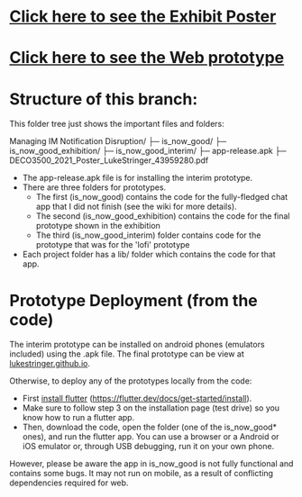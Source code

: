 # [Click here to see the Exhibit Poster](/Managing%20IM%20Notification%20Disruption/DECO3500_2021_Poster_LukeStringer_43959280.pdf)
# [Click here to see the Web prototype](https://lukestringer.github.io)

# Structure of this branch:
This folder tree just shows the important files and folders:

Managing IM Notification Disruption/
├─ is_now_good/
├─ is_now_good_exhibition/
├─ is_now_good_interim/
├─ app-release.apk
├─ DECO3500_2021_Poster_LukeStringer_43959280.pdf

* The app-release.apk file is for installing the interim prototype. 
* There are three folders for prototypes. 
  * The first (is_now_good) contains the code for the fully-fledged chat app that I did not finish (see the wiki for more details).
  * The second (is_now_good_exhibition) contains the code for the final prototype shown in the exhibition
  * The third (is_now_good_interim) folder contains code for the prototype that was for the 'lofi' prototype
* Each project folder has a lib/ folder which contains the code for that app.
 
# Prototype Deployment (from the code)  
The interim prototype can be installed on android phones (emulators included) using the .apk file. The final prototype can be view at [lukestringer.github.io](https://lukestringer.github.io).

Otherwise, to deploy any of the prototypes locally from the code: 
* First [install flutter](https://flutter.dev/docs/get-started/install) (https://flutter.dev/docs/get-started/install).  
* Make sure to follow step 3 on the installation page (test drive) so you know how to run a flutter app.  
* Then, download the code, open the folder (one of the is_now_good* ones), and run the flutter app. You can use a browser or a Android or iOS emulator or, through USB debugging, run it on your own phone.   

However, please be aware the app in is_now_good is not fully functional and contains some bugs. It may not run on mobile, as a result of conflicting dependencies required for web.

